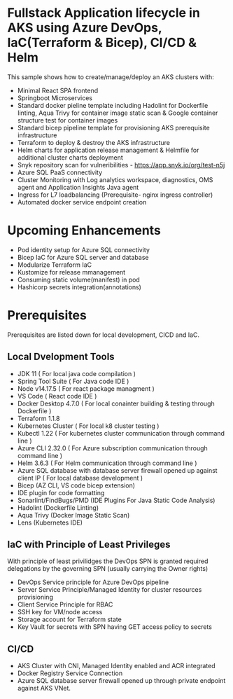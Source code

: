 
# Fullstack Application lifecycle in AKS using Azure DevOps, IaC(Terraform & Bicep), CI/CD & Helm
This sample shows how to create/manage/deploy an AKS clusters with:
- Minimal React SPA frontend 
- Springboot Microservices
- Standard docker pieline template including Hadolint for Dockerfile linting, Aqua Trivy for container image static scan & Google container structure test   for container images
- Standard bicep pipeline template for provisioning AKS prerequisite infrastructure 
- Terraform to deploy & destroy the AKS infrastructure
- Helm charts for application release management & Helmfile for additional cluster charts deployment 
- Snyk repository scan for vulneribilities - https://app.snyk.io/org/test-n5j
- Azure SQL PaaS connectivity
- Cluster Monitoring with Log analytics workspace, diagnostics, OMS agent and Application Insights Java agent 
- Ingress for L7 loadbalancing (Prerequisite- nginx ingress controller)
- Automated docker service endpoint creation

# Upcoming Enhancements
- Pod identity setup for Azure SQL connectivity 
- Bicep IaC for Azure SQL server and database 
- Modularize Terraform IaC
- Kustomize for release mmanagement
- Consuming static volume(manifest) in pod 
- Hashicorp secrets integration(annotations)  

# Prerequisites
Prerequisites are listed down for local development, CICD and IaC.

##  Local Dvelopment Tools
- JDK 11 ( For local java code compilation )
- Spring Tool Suite ( For Java code IDE )
- Node v14.17.5 ( For react package managment )
- VS Code ( React code IDE )
- Docker Desktop 4.7.0 ( For local conainter building & testing through Dockerfile )
- Terraform 1.1.8
- Kubernetes Cluster ( For local k8 cluster testing )
- Kubectl 1.22 ( For kubernetes cluster communication through command line )
- Azure CLI 2.32.0 ( For Azure subscription communication through command line )
- Helm 3.6.3 ( For Helm communication through command line )
- Azure SQL database with database server firewall opened up against client IP ( For local database development )
- Bicep (AZ CLI, VS code bicep extension)
- IDE plugin for code formatting
- Sonarlint/FindBugs/PMD (IDE Plugins For Java Static Code Analysis)
- Hadolint (Dockerfile Linting)
- Aqua Trivy (Docker Image Static Scan) 
- Lens (Kubernetes IDE)

## IaC with Principle of Least Privileges 
With principle of least privilidges the DevOps SPN is granted required delegations by the governing SPN (usually carrying the Owner rights)
- DevOps Service principle for Azure DevOps pipeline
- Server Service Principle/Managed Identity for cluster resources provisioning
- Client Service Principle for RBAC   
- SSH key for VM/node access
- Storage account for Terraform state
- Key Vault for secrets with SPN having GET access policy to secrets

## CI/CD 
- AKS Cluster with CNI, Managed Identity enabled and ACR integrated
- Docker Registry Service Connection
- Azure SQL database server firewall opened up through private endpoint against AKS VNet.

